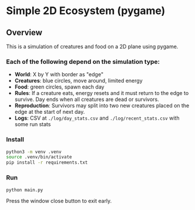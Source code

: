 # Simple 2D Ecosystem (pygame)

## Overview

This is a simulation of creatures and food on a 2D plane using pygame.

### Each of the following depend on the simulation type:
- **World**: X by Y with border as "edge"
- **Creatures**: blue circles, move around, limited energy
- **Food**: green circles, spawn each day
- **Rules**: If a creature eats, energy resets and it must return to the edge to survive. Day ends when all creatures are dead or survivors.
- **Reproduction**: Survivors may split into two new creatures placed on the edge at the start of next day.
- **Logs**: CSV at `./log/day_stats.csv` and `./log/recent_stats.csv` with some run stats

### Install

```bash
python3 -m venv .venv
source .venv/bin/activate
pip install -r requirements.txt
```

### Run

```bash
python main.py
```

Press the window close button to exit early.